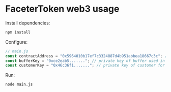 # FaceterToken web3 usage

Install dependencies:
```bash
npm install
```

Configure:
```javascript
// main.js
const contractAddress = "0x5964010b17ef7c3324887d4b951abbea18667c3c"; // contract address
const bufferKey = "0xce2eab5......."; // private key of buffer used in contract constructor
const customerKey = "0x46c36f1......."; // private key of customer for tests
```

Run:
```bash
node main.js
```
